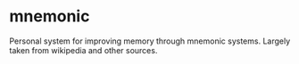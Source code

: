 # mnemonic

Personal system for improving memory through mnemonic systems. Largely taken from wikipedia and other sources.
